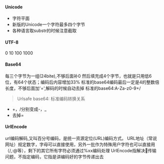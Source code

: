 #### Unicode
- 字符平面
- 新版的Unicode一个字符最多四个字节
- 各种语言取substr的时候注意截取
#### UTF-8
0
10
100
1000
#### Base64
每三个字节为一组(24bite),不够后面补0
然后填充成4个字节，也就是只用低6位，有64个状态；编码后内容增加33%
标准的base64编码最后一定是4的整数倍长度，不够后面加'=',解码的时候自动去掉
标准的base64:A-Za-z0-9+/
>Urlsafe base64: 标准编码转换关系
- +，/分别变成-，_ 
- 去掉=
#### UrlEncode
url编码解码,又叫百分号编码，是统一资源定位(URL)编码方式。
URL地址（常说网址）规定数字，字母可以直接使用，另外一批作为特殊用户字符也可以直接用（/,:@等），剩下的其它所有字符必须通过%xx编码处理
UrlEncode指解决传输问题，不指定编码，它指是讲编码好的字节传递出去